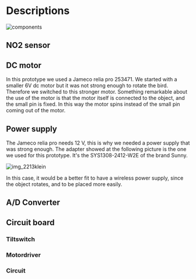 # Descriptions
![components](https://user-images.githubusercontent.com/31654421/40971480-1034dc5a-68be-11e8-9307-9f7e7ecde65f.jpg)

## NO2 sensor
## DC motor
In this prototype we used a Jameco relia pro 253471. We started with a smaller 6V dc motor but it was not strong enough to rotate the bird. Therefore we switched to this stronger motor. Something remarkable about the use of the motor is that the motor itself is connected to the object, and the small pin is fixed. In this way the motor spins instead of the small pin coming out of the motor. 

## Power supply
The Jameco relia pro needs 12 V, this is why we needed a power supply that was strong enough. The adapter showed at the following picture is the one we used for this prototype. It's the SYS1308-2412-W2E of the brand Sunny. 

![img_2213klein](https://user-images.githubusercontent.com/31654421/40981644-bd8be674-68db-11e8-80a4-dcecf0c7a6ab.jpg)

In this case, it would be a better fit to have a wireless power supply, since the object rotates, and to be placed more easily. 

## A/D Converter
## Circuit board
### Tiltswitch
### Motordriver
### Circuit

